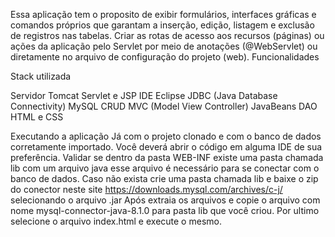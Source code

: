 Essa aplicação tem o proposito de exibir formulários, interfaces gráficas e comandos próprios que garantam a inserção, edição, listagem e exclusão de registros nas tabelas.
Criar as rotas de acesso aos recursos (páginas) ou ações da aplicação pelo Servlet por meio de anotações (@WebServlet) ou diretamente no arquivo de configuração do projeto (web). 
Funcionalidades

Stack utilizada

Servidor Tomcat
Servlet e JSP
IDE Eclipse
JDBC (Java Database Connectivity)
MySQL CRUD
MVC (Model View Controller)
JavaBeans
DAO
HTML e CSS

Executando a aplicação
Já com o projeto clonado e com o banco de dados corretamente importado.
Você deverá abrir o código em alguma IDE de sua preferência.
Validar se dentro da pasta WEB-INF existe uma pasta chamada lib com um arquivo java esse arquivo é necessário para se conectar com o banco de dados.
Caso não exista crie uma pasta chamada lib e baixe o zip do conector neste site https://downloads.mysql.com/archives/c-j/ selecionando o arquivo .jar
Após extraia os arquivos e copie o arquivo com nome mysql-connector-java-8.1.0 para pasta lib que você criou.
Por ultimo selecione o arquivo index.html e execute o mesmo.

